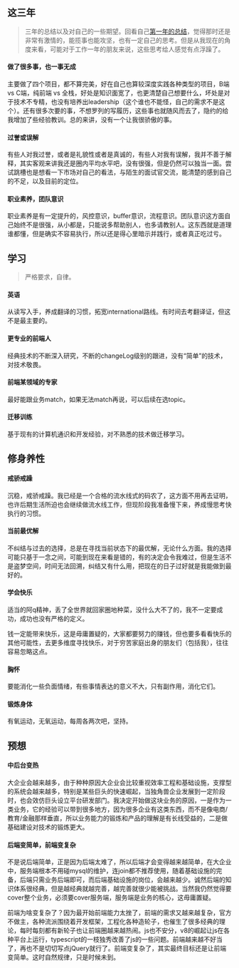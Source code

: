## 这三年

> 三年的总结以及对自己的一些期望。回看自己[第一年的总结](https://github.com/shaomingquan/articles/blob/master/src/%E5%B7%A5%E4%BD%9C%E7%AC%AC%E4%B8%80%E5%B9%B4%E7%9A%84%E4%B8%80%E4%BA%9B%E6%80%9D%E8%80%83.md)，觉得那时还是非常有激情的，能揽事也能攻坚，也有一定自己的思考。但是从我现在的角度来看，可能对于工作一年的朋友来说，这些思考给人感觉有点浮躁了。

#### 做了很多事，也一事无成

主要做了四个项目，都不算完美，好在自己也算较深度实践各种类型的项目，B端 vs C端，纯前端 vs 全栈，好处是知识面宽了，也更清楚自己想要什么，坏处是对于技术不专精，也没有培养出leadership（这个谁也不能怪，自己的需求不是这个）。还有很多次要的事，不想罗列的写履历，这些事也就随风而去了，隐约的给我增加了些经验教训。总的来讲，没有一个让我很骄傲的事。

#### 过誉或误解

有些人对我过誉，或者是礼貌性或者是真诚的，有些人对我有误解，我并不善于解释，其实客观来讲我还是圈内平均水平吧，没有很强，但是仍然可以独当一面。尝试跳槽也是想看一下市场对自己的看法，与陌生的面试官交流，能清楚的感到自己的不足，以及目前的定位。

#### 职业素养，团队意识

职业素养是有一定提升的，风控意识，buffer意识，流程意识。团队意识这方面自己始终不是很强，从小都是，只能说多帮助别人，也多请教别人。这东西就是道理谁都懂，但是确实不容易执行，所以还是得心里暗示并践行，或者真正吃过亏。

## 学习

> 严格要求，自律。

#### 英语

从读写入手，养成翻译的习惯，拓宽international路线。有时间去考翻译证，但这不是最主要的。

#### 更专业的前端人

经典技术的不断深入研究，不断的changeLog级别的跟进，没有“简单”的技术，对技术敬畏。

#### 前端某领域的专家

最好能跟业务match，如果无法match再说，可以后续在选topic。

#### 迁移训练

基于现有的计算机通识和开发经验，对不熟悉的技术做迁移学习。

## 修身养性

#### 戒骄戒躁

沉稳，戒骄戒躁。我已经是一个合格的流水线式的码农了，这方面不用再去证明，也许后期生活所迫也会继续做流水线工作，但现阶段我准备慢下来，养成慢思考快执行的习惯。

#### 当前最优解

不纠结与过去的选择，总是在寻找当前状态下的最优解，无论什么方面。我的选择可能只基于一念之间，可能到现在来看是错的，有的决定会令我难过，但是生活不是盗梦空间，时间无法回溯，纠结又有什么用，把现在的日子过好就是我能做到最好的。

#### 学会快乐

适当的阿q精神，丢了全世界就回家圈地种菜，没什么大不了的，我不一定要成功，成功也没有严格的定义。

钱一定能带来快乐，这是毋庸置疑的，大家都要努力的赚钱，但也要多看看快乐的其他可能性，去更多维度寻找快乐，对于穷苦家庭出身的朋友们（包括我），往往容易忽略这点。

#### 胸怀

要能消化一些负面情绪，有些事情表达的意义不大，只有副作用，消化它们。

#### 锻炼身体

有氧运动，无氧运动，每周各两次吧，坚持。

## 预想

#### 中后台变热

大企业会越来越多，由于种种原因大企业会比较重视效率工程和基础设施，支撑型的系统会越来越多，特别是某些巨头的快速崛起，当独角兽企业发展到一定阶段时，也会效仿巨头设立平台研发部门。我决定开始做这块业务的原因，一是作为一类业务，它的经验可以带到很多地方，因为很多企业有这类东西，而不是像电商/教育/金融那样垂直，所以业务能力的锻炼和产品的理解是有长线受益的，二是做基础建设对技术的锻炼更大。

#### 后端变简单，前端变复杂

不是说后端简单，正是因为后端太难了，所以后端才会变得越来越简单，在大企业中，服务端根本不用碰mysql的维护，连join都不推荐使用，随着基础设施的完备，后端只需业务后端即可，而后端基础设施的岗位，会越来越少。诚然后端的知识体系很经典，但是越经典就越完善，越完善就很少能被挑战。当然我仍然觉得要cover整个业务，必须要cover服务端，服务端是业务的核心，这毋庸置疑。

前端为啥变复杂了？因为最开始前端能力太挫了，前端的需求又越来越复杂，官方不做主，各种流派围绕着开发框架，工程化各种造轮子，也催生了很多经典的理论，每时每刻都有新轮子也让前端圈越来越热闹。js也不安分，v8的崛起让js在各种平台上运行，typescript的一枝独秀改善了js的一些问题。前端越来越不好当了，再也不是切切写点jQuery就行了。前端变复杂了，其实最终目标还是让前端变简单。这时自然规律，只是时候未到。

